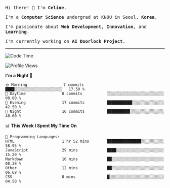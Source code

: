 <p><samp>Hi there! 👋 I'm <b>Celine</b>.</samp></p>
<p><samp>I'm a <b>Computer Science</b> undergrad at KNOU in Seoul, <b>Korea</b>.</samp></p>
<p><samp>I'm passionate about <b>Web Development</b>, <b>Innovation</b>, and <b>Learning</b>.</samp></p>
<p><samp>I'm currently working on <b>AI Doorlock Project</b>.</samp></p>
<hr>

<!--START_SECTION:celine-->
![Code Time](http://img.shields.io/badge/Code%20Time-1%20hr%2018%20mins-blue)

![Profile Views](http://img.shields.io/badge/Profile%20Views-97-blue)

**I'm a Night 🦉** 

```text
🌞 Morning                7 commits           ████░░░░░░░░░░░░░░░░░░░░░   17.50 % 
🌆 Daytime                0 commits           ░░░░░░░░░░░░░░░░░░░░░░░░░   00.00 % 
🌃 Evening                17 commits          ███████████░░░░░░░░░░░░░░   42.50 % 
🌙 Night                  16 commits          ██████████░░░░░░░░░░░░░░░   40.00 % 
```


📊 **This Week I Spent My Time On** 

```text
💬 Programming Languages: 
HTML                     1 hr 52 mins        ███████████████░░░░░░░░░░   58.95 % 
JavaScript               29 mins             ████░░░░░░░░░░░░░░░░░░░░░   15.20 % 
Markdown                 16 mins             ██░░░░░░░░░░░░░░░░░░░░░░░   08.38 % 
Other                    12 mins             ██░░░░░░░░░░░░░░░░░░░░░░░   06.68 % 
CSS                      8 mins              █░░░░░░░░░░░░░░░░░░░░░░░░   04.50 % 
```


<!--END_SECTION:celine-->
